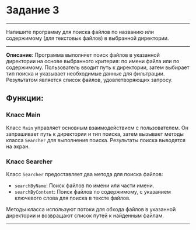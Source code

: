 # Задание 3
***

Напишите программу для поиска файлов по названию или содержимому (для текстовых файлов) в выбранной директории.

***

**Описание**: Программа выполняет поиск файлов в указанной директории на основе выбранного критерия: по имени файла или по содержимому. Пользователь вводит путь к директории, затем выбирает тип поиска и указывает необходимые данные для фильтрации. Результатом является список файлов, удовлетворяющих запросу.

## Функции:

### Класс Main
Класс `Main` управляет основным взаимодействием с пользователем. Он запрашивает путь к директории и тип поиска, затем вызывает методы класса `Searcher` для выполнения поиска. Результаты поиска выводятся на экран.

### Класс Searcher
Класс `Searcher` предоставляет два метода для поиска файлов:
- `searchByName`: Поиск файлов по имени или части имени.
- `searchByContent`: Поиск файлов по содержимому, с указанием ключевого слова для поиска в тексте файлов.

Методы класса используют потоки для обхода файлов в указанной директории и возвращают список путей к найденным файлам.

***

